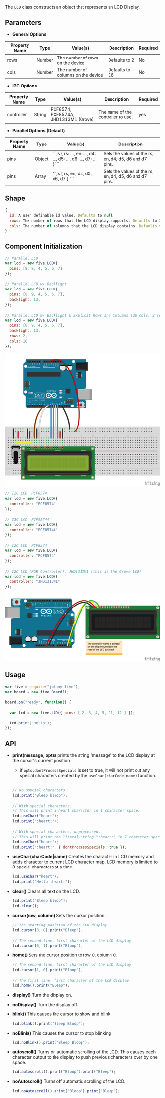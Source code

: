 The `LCD` class constructs an object that represents an LCD Display.

## Parameters

- **General Options**
 <table>
  <thead>
    <tr>
      <th>Property Name</th>
      <th>Type</th>
      <th>Value(s)</th>
      <th>Description</th>
      <th>Required</th>
    </tr>
  </thead>
  <tbody>
    <tr>
      <td>rows</td>
      <td>Number</td>
      <td>
        The number of rows on the device
      </td>
      <td>
        Defaults to 2
      </td>
      <td>
        No
      </td>
    </tr>
    <tr>
      <td>cols</td>
      <td>Number</td>
      <td>
        The number of columns on the device
      </td>
      <td>
        Defaults to 16
      </td>
      <td>
        No
      </td>
    </tr>
  </tbody>
  </table>


- **I2C Options**
 <table>
    <thead>
      <tr>
        <th>Property Name</th>
        <th>Type</th>
        <th>Value(s)</th>
        <th>Description</th>
        <th>Required</th>
      </tr>
    </thead>
    <tbody>
      <tr>
        <td>controller</td>
        <td>String</td>
        <td>
  PCF8574, PCF8574A, JHD1313M1 (Grove)
  </td>
       <td>
         The name of the controller to use.
       </td>
        <td>
          yes
        </td>
      </tr>
    </tbody>
  </table>




- **Parallel Options (Default)**
 <table>
  <thead>
    <tr>
      <th>Property Name</th>
      <th>Type</th>
      <th>Value(s)</th>
      <th>Description</th>
    </tr>
  </thead>
  <tbody>
    <tr>
      <td>pins</td>
      <td>Object</td>
      <td>
```js
{ 
  rs: ..., 
  en: ..., 
  d4: ..., 
  d5: ..., 
  d6: ..., 
  d7: ... 
}
```
</td>
     <td>
       Sets the values of the rs, en, d4, d5, d6 and d7 pins.
     </td>
    </tr>
    <tr>
      <td>pins</td>
      <td>Array</td>
      <td>
```js
[ rs, en, d4, d5, d6, d7 ]
```
</td>
     <td>
       Sets the values of the rs, en, d4, d5, d6 and d7 pins.
     </td>
    </tr>
  </tbody>
  </table>






## Shape

```js
{
  id: A user definable id value. Defaults to null
  rows: The number of rows that the LCD display supports. Defaults to 2.
  cols: The number of columns that the LCD display contains. Defaults to 16.
}
```

## Component Initialization

```js
// Parallel LCD
var lcd = new five.LCD({ 
  pins: [8, 9, 4, 5, 6, 7]
});

// Parallel LCD w/ Backlight
var lcd = new five.LCD({ 
  pins: [8, 9, 4, 5, 6, 7],
  backlight: 13,
});

// Parallel LCD w/ Backlight & Explicit Rows and Columns (20 cols, 2 rows)
var lcd = new five.LCD({ 
  pins: [8, 9, 4, 5, 6, 7],
  backlight: 13,
  rows: 2,
  cols: 16
});
```

![LCD](https://raw.githubusercontent.com/rwaldron/johnny-five/master/docs/breadboard/lcd.png)

```js
// I2C LCD, PCF8574
var lcd = new five.LCD({ 
  controller: "PCF8574"
});

// I2C LCD, PCF8574A
var lcd = new five.LCD({ 
  controller: "PCF8574A"
});

// I2C LCD, PCF8574
var lcd = new five.LCD({ 
  controller: "PCF8574"
});

// I2C LCD (RGB Controller), JHD1313M1 (this is the Grove LCD)
var lcd = new five.LCD({ 
  controller: "JHD1313M1"
});
```

![LCD I2C](https://raw.githubusercontent.com/rwaldron/johnny-five/master/docs/breadboard/lcd-i2c-PCF8574.png)

## Usage

```js
var five = require("johnny-five");
var board = new five.Board();

board.on("ready", function() {

  var lcd = new five.LCD({ pins: [ 2, 3, 4, 5, 11, 12 ] });

  lcd.print("Hello");
});

```

## API

- **print(message, opts)** prints the string 'message' to the LCD display at the cursor's current position
  - if `opts.dontProcessSpecials` is set to true, it will not print out any special characters created by the `useChar(charCode|name)` function.

  ``` js

  // No special characters
  lcd.print("Bleep bloop");

  // With special characters.
  // This will print a heart character in 1 character space.
  lcd.useChar("heart");
  lcd.print(":heart:");

  // With special characters, unprocessed.
  // This will print the literal string ":heart:" in 7 character spaces.
  lcd.useChar("heart");
  lcd.print(":heart:", { dontProcessSpecials: true });
  ```

- **useChar(charCode|name)** Creates the character in LCD memory and adds character to current LCD character map. LCD memory is limited to 8 special characters at a time.

  ``` js
  lcd.useChar("heart");
  lcd.print("Hello :heart:");
  ```

- **clear()** Clears all text on the LCD.

  ``` js
  lcd.print("Bleep bloop");
  lcd.clear();
  ```

- **cursor(row, column)** Sets the cursor position.

  ``` js
  // The starting position of the LCD display
  lcd.cursor(0, 0).print("Bleep");

  // The second line, first character of the LCD display
  lcd.cursor(0, 1).print("Bloop");

  ```

- **home()** Sets the cursor position to row 0, column 0.

  ``` js
  // The second line, first character of the LCD display
  lcd.cursor(1, 0).print("Bloop");

  // The first line, first character of the LCD display
  lcd.home().print("Bleep");
  ```

- **display()** Turn the display on.

- **noDisplay()** Turn the display off.

- **blink()** This causes the cursor to show and blink

  ``` js
  lcd.blink().print("Bleep Bloop");
  ```

- **noBlink()** This causes the cursor to stop blinking

  ``` js
  lcd.noBlink().print("Bleep Bloop");
  ```

- **autoscroll()** Turns on automatic scrolling of the LCD. This causes each character output to the display to push previous characters over by one space.

  ``` js
  lcd.autoscroll().print("Bloop").print("Bleep");
  ```

- **noAutoscroll()** Turns off automatic scrolling of the LCD.

  ``` js
  lcd.noAutoscroll().print("Bloop").print("Bleep");
  ```

